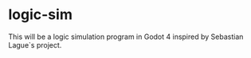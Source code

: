 # logic-sim
This will be a logic simulation program in Godot 4 inspired by Sebastian Lague`s project. 
